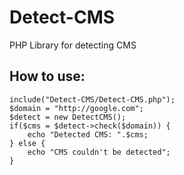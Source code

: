 Detect-CMS
==========

PHP Library for detecting CMS

How to use:
-----------

    include("Detect-CMS/Detect-CMS.php");
    $domain = "http://google.com";
    $detect = new DetectCMS();
    if($cms = $detect->check($domain)) {
        echo "Detected CMS: ".$cms;
    } else {
        echo "CMS couldn't be detected";
    }
    
